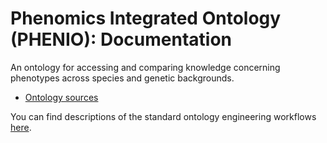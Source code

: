 # Phenomics Integrated Ontology (PHENIO): Documentation

[//]: # "This file is meant to be edited by the ontology maintainer."

An ontology for accessing and comparing knowledge concerning phenotypes across species and genetic backgrounds.

- [Ontology sources](odk-workflows/RepositoryFileStructure.md)

You can find descriptions of the standard ontology engineering workflows [here](odk-workflows/index.md).
